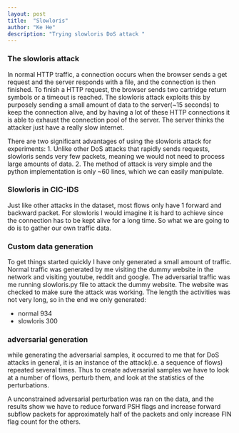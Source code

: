 ```yaml
---
layout: post
title:  "Slowloris"
author: "Ke He"
description: "Trying slowloris DoS attack "
---
```


### The slowloris attack

In normal HTTP traffic, a connection occurs when the browser sends a get request and the server responds with a file, and the connection is then finished. To finish a HTTP request, the browser sends two cartridge return symbols or a timeout is reached. The slowloris attack exploits this by purposely sending a small amount of data to the server(~15 seconds) to keep the connection alive, and by having a lot of these HTTP connections it is able to exhaust the connection pool of the server. The server thinks the attacker just have a really slow internet.

There are two significant advantages of using the slowloris attack for experiments:
1\. Unlike other DoS attacks that rapidly sends requests, slowloris sends very few packets, meaning we would not need to process large amounts of data.
2\. The method of attack is very simple and the python implementation is only ~60 lines, which we can easily manipulate.

### Slowloris in CIC-IDS

Just like other attacks in the dataset, most flows only have 1 forward and backward packet. For slowloris I would imagine it is hard to achieve since the connection has to be kept alive for a long time. So what we are going to do is to gather our own traffic data.

### Custom data generation

To get things started quickly I have only generated a small amount of traffic. Normal traffic was generated by me visiting the dummy website in the network and visiting youtube, reddit and google. The adversarial traffic was me running slowloris.py file to attack the dummy website. The website was checked to make sure the attack was working. The length the activities was not very long, so in the end we only generated:

-   normal       934
-   slowloris    300

### adversarial generation

while generating the adversarial samples, it occurred to me that for DoS attacks in general, it is an instance of the attack(i.e. a sequence of flows) repeated several times. Thus to create adversarial samples we have to look at a number of flows, perturb them, and look at the statistics of the perturbations.

A unconstrained adversarial perturbation was ran on the data, and the results show we have to reduce forward PSH flags and increase forward subflow packets for approximately half of the packets and only increase FIN flag count for the others.
